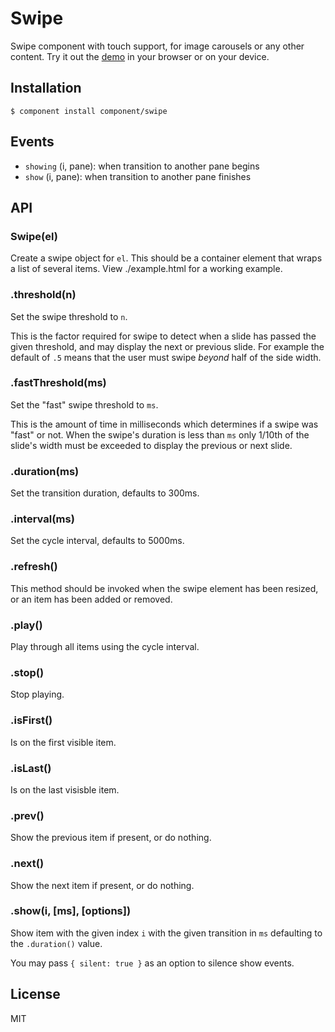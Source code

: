 
# Swipe

  Swipe component with touch support, for image carousels or any other content. Try it out the [demo](http://component.github.com/swipe/) in your browser or on your device.

## Installation

    $ component install component/swipe

## Events

- `showing` (i, pane): when transition to another pane begins
- `show` (i, pane): when transition to another pane finishes

## API

### Swipe(el)

  Create a swipe object for `el`. This should be a container element
  that wraps a list of several items. View ./example.html for a
  working example.

### .threshold(n)

  Set the swipe threshold to `n`.

  This is the factor required for swipe
  to detect when a slide has passed the
  given threshold, and may display the next
  or previous slide. For example the default
  of `.5` means that the user must swipe _beyond_
  half of the side width.

### .fastThreshold(ms)

 Set the "fast" swipe threshold to `ms`.

 This is the amount of time in milliseconds
 which determines if a swipe was "fast" or not. When
 the swipe's duration is less than `ms` only 1/10th of
 the slide's width must be exceeded to display the previous
 or next slide.

### .duration(ms)

  Set the transition duration, defaults to 300ms.

### .interval(ms)

  Set the cycle interval, defaults to 5000ms.

### .refresh()

  This method should be invoked when the swipe element
  has been resized, or an item has been added or removed.

### .play()

  Play through all items using the cycle interval.

### .stop()

  Stop playing.

### .isFirst()

  Is on the first visible item.

### .isLast()

  Is on the last visisble item.

### .prev()

  Show the previous item if present, or do nothing.

### .next()

  Show the next item if present, or do nothing.

### .show(i, [ms], [options])

  Show item with the given index `i` with the given
  transition in `ms` defaulting to the `.duration()` value.

  You may pass `{ silent: true }` as an option to silence show events.

## License

  MIT
